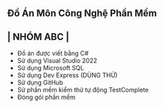 Đồ Án Môn Công Nghệ Phần Mềm
---------------------------------
|            NHÓM ABC           |
---------------------------------

- Đồ án được viết bằng C#
- Sử dụng Visual Studio 2022
- Sử dụng Microsoft SQL
- Sử dụng Dev Express (DÙNG THỬ)
- Sử dụng GitHub
- Sử phần mềm kiểm thử tự động TestComplete
- Đóng gói phần mềm


